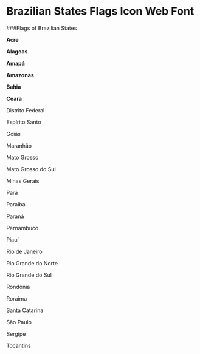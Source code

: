 Brazilian States Flags Icon Web Font
======================

###Flags of Brazilian States

**Acre**

**Alagoas**

**Amapá**

**Amazonas**

**Bahia**

**Ceara**

Distrito Federal

Espírito Santo

Goiás

Maranhão

Mato Grosso

Mato Grosso do Sul

Minas Gerais

Pará

Paraíba

Paraná

Pernambuco

Piauí

Rio de Janeiro

Rio Grande do Norte	

Rio Grande do Sul

Rondônia

Roraima

Santa Catarina

São Paulo

Sergipe

Tocantins